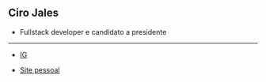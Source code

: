 ## Ciro Jales

- Fullstack developer e candidato a presidente

---

- [IG](https://www.instagram.com/cirogomes/?hl=pt)

- [Site pessoal](https://www.cirogomes.com.br/)